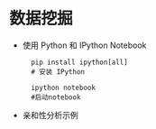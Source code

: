 # 数据挖掘
- 使用 Python 和 IPython Notebook 

        pip install ipython[all] 
        # 安装 IPython 
        
        ipython notebook
        #启动notebook
- 亲和性分析示例
        
        
        